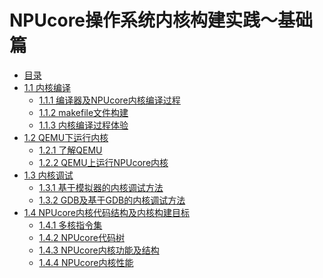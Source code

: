 # NPUcore操作系统内核构建实践～基础篇

* [目录](SUMMARY.md)
* [1.1 内核编译]()
	* [1.1.1 编译器及NPUcore内核编译过程](P_1/P_1_1.md)
	* [1.1.2 makefile文件构建](P_1/P_1_1.md)
	* [1.1.3 内核编译过程体验](P_1/P_1_1.md)
* [1.2 QEMU下运行内核]()
	* [1.2.1 了解QEMU](P_1/P_1_2.md)
	* [1.2.2 QEMU上运行NPUcore内核](P_1/P_1_2.md)	
* [1.3 内核调试]()
	* [1.3.1 基于模拟器的内核调试方法](P_1/P_1_3.md)
	* [1.3.2 GDB及基于GDB的内核调试方法](P_1/P_1_3.md)
* [1.4 NPUcore内核代码结构及内核构建目标]()
	* [1.4.1 多核指令集](P_1/P_1_4.md)
	* [1.4.2 NPUcore代码树](P_1/P_1_4.md)
	* [1.4.3 NPUcore内核功能及结构](P_1/P_1_4.md)
	* [1.4.4 NPUcore内核性能](P_1/P_1_4.md)
